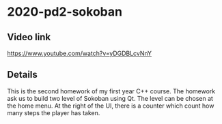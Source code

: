 # 2020-pd2-sokoban
## Video link
https://www.youtube.com/watch?v=yDGDBLcvNnY
## Details
This is the second homework of my first year C++ course.
The homework ask us to build two level of Sokoban using Qt. The level can be chosen at the home menu.
At the right of the UI, there is a counter which count how many steps the player has taken.
